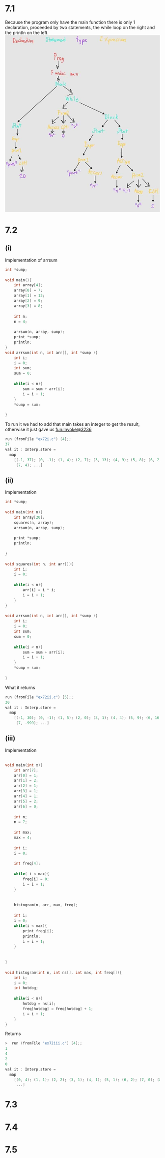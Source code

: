 # 7.1
Because the program only have the main function there is only 1 declaration, proceeded by two statements, the while loop on the right and the println on the left.
![](attachments/7.1.jpg)

# 7.2

## (i)

Implementation of arrsum

```c
int *sump;

void main(){
    int array[4];
    array[0] = 7;
    array[1] = 13;
    array[2] = 9;
    array[3] = 8;

    int n;
    n = 4;
    
    arrsum(n, array, sump);
    print *sump;
    println;
}
void arrsum(int n, int arr[], int *sump ){
    int i;
    i = 0;
    int sum;
    sum = 0;

    while(i < n){
        sum = sum + arr[i];
        i = i + 1;
    }
    *sump = sum;
    
}
```

To run it we had to add that main takes an integer to get the result, otherwise it just gave us <fun:Invoke@3236>

```c
run (fromFile "ex72i.c") [4];;
37 
val it : Interp.store =
  map
    [(-1, 37); (0, -1); (1, 4); (2, 7); (3, 13); (4, 9); (5, 8); (6, 2);
     (7, 4); ...]
```

## (ii)

Implementation

```c
int *sump;

void main(int n){
    int array[20];
    squares(n, array);
    arrsum(n, array, sump);

    print *sump;
    println;

}

void squares(int n, int arr[]){
    int i;
    i = 0;

    while(i < n){
        arr[i] = i * i;
        i = i + 1;
    }
}

void arrsum(int n, int arr[], int *sump ){
    int i;
    i = 0;
    int sum;
    sum = 0;

    while(i < n){
        sum = sum + arr[i];
        i = i + 1;
    }
    *sump = sum;
    
}
```
What it returns

```c
run (fromFile "ex72ii.c") [5];;
30 
val it : Interp.store =
  map
    [(-1, 30); (0, -1); (1, 5); (2, 0); (3, 1); (4, 4); (5, 9); (6, 16);
     (7, -999); ...]
```

## (iii)
Implementation
```c

void main(int x){
    int arr[7];
    arr[0] = 1;
    arr[1] = 2;
    arr[2] = 1;
    arr[3] = 1;
    arr[4] = 1;
    arr[5] = 2;
    arr[6] = 0;

    int n;
    n = 7;

    int max;
    max = 4;

    int i;
    i = 0;

    int freq[4];

    while( i < max){
        freq[i] = 0;
        i = i + 1;
    }
   

    histogram(n, arr, max, freq);

    int i;
    i = 0;
    while(i < max){
        print freq[i];
        println;
        i = i + 1;
    }


}

void histogram(int n, int ns[], int max, int freq[]){
    int i;
    i = 0;
    int hotdog;

    while(i < n){
        hotdog = ns[i];
        freq[hotdog] = freq[hotdog] + 1;
        i = i + 1;
    }
}
```
Returns

```c
>  run (fromFile "ex72iii.c") [4];;
1 
4
2
0
val it : Interp.store =
  map
    [(0, 4); (1, 1); (2, 2); (3, 1); (4, 1); (5, 1); (6, 2); (7, 0); (8, 1);
     ...]
```

# 7.3

# 7.4

# 7.5

